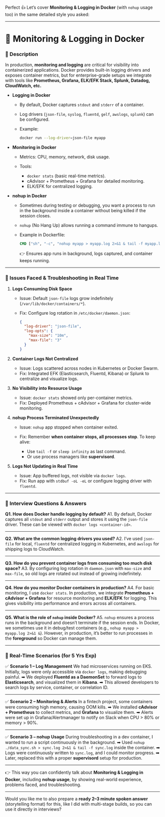 Perfect 👍 Let’s cover **Monitoring & Logging in Docker** (with `nohup` usage too) in the same detailed style you asked:

---

# 📌 Monitoring & Logging in Docker

### 🔹 Description

In production, **monitoring and logging** are critical for visibility into containerized applications. Docker provides built-in logging drivers and exposes container metrics, but for enterprise-grade setups we integrate with tools like **Prometheus, Grafana, ELK/EFK Stack, Splunk, Datadog, CloudWatch, etc.**

* **Logging in Docker**

  * By default, Docker captures `stdout` and `stderr` of a container.
  * Log drivers (`json-file`, `syslog`, `fluentd`, `gelf`, `awslogs`, `splunk`) can be configured.
  * Example:

    ```bash
    docker run --log-driver=json-file myapp
    ```

* **Monitoring in Docker**

  * Metrics: CPU, memory, network, disk usage.
  * Tools:

    * `docker stats` (basic real-time metrics).
    * cAdvisor + Prometheus + Grafana for detailed monitoring.
    * ELK/EFK for centralized logging.

* **nohup in Docker**

  * Sometimes during testing or debugging, you want a process to run in the background inside a container without being killed if the session closes.
  * `nohup` (No Hang Up) allows running a command immune to hangups.
  * Example in Dockerfile:

    ```dockerfile
    CMD ["sh", "-c", "nohup myapp > myapp.log 2>&1 & tail -f myapp.log"]
    ```

    👉 Ensures app runs in background, logs captured, and container keeps running.

---

### 🔹 Issues Faced & Troubleshooting in Real Time

1. **Logs Consuming Disk Space**

   * Issue: Default `json-file` logs grow indefinitely (`/var/lib/docker/containers/*`).
   * Fix: Configure log rotation in `/etc/docker/daemon.json`:

     ```json
     {
       "log-driver": "json-file",
       "log-opts": {
         "max-size": "10m",
         "max-file": "3"
       }
     }
     ```

2. **Container Logs Not Centralized**

   * Issue: Logs scattered across nodes in Kubernetes or Docker Swarm.
   * Fix: Integrated EFK (Elasticsearch, Fluentd, Kibana) or Splunk to centralize and visualize logs.

3. **No Visibility into Resource Usage**

   * Issue: `docker stats` showed only per-container metrics.
   * Fix: Deployed Prometheus + cAdvisor + Grafana for cluster-wide monitoring.

4. **nohup Process Terminated Unexpectedly**

   * Issue: `nohup` app stopped when container exited.
   * Fix: Remember **when container stops, all processes stop**. To keep alive:

     * Use `tail -f` or `sleep infinity` as last command.
     * Or use process managers like **supervisord**.

5. **Logs Not Updating in Real Time**

   * Issue: App buffered logs, not visible via `docker logs`.
   * Fix: Run app with `stdbuf -oL -eL` or configure logging driver with `fluentd`.

---

### 🔹 Interview Questions & Answers

**Q1. How does Docker handle logging by default?**
A1. By default, Docker captures all `stdout` and `stderr` output and stores it using the `json-file` driver. These can be viewed with `docker logs <container-id>`.

---

**Q2. What are the common logging drivers you used?**
A2. I’ve used `json-file` for local, `fluentd` for centralized logging in Kubernetes, and `awslogs` for shipping logs to CloudWatch.

---

**Q3. How do you prevent container logs from consuming too much disk space?**
A3. By configuring log rotation in `daemon.json` with `max-size` and `max-file`, so old logs are rotated out instead of growing indefinitely.

---

**Q4. How do you monitor Docker containers in production?**
A4. For basic monitoring, I use `docker stats`. In production, we integrate **Prometheus + cAdvisor + Grafana** for resource monitoring and **ELK/EFK** for logging. This gives visibility into performance and errors across all containers.

---

**Q5. What is the role of `nohup` inside Docker?**
A5. `nohup` ensures a process runs in the background and doesn’t terminate if the session ends. In Docker, we sometimes use it in debug/test containers (e.g., `nohup myapp > myapp.log 2>&1 &`). However, in production, it’s better to run processes in the **foreground** so Docker can manage them.

---

### 🔹 Real-Time Scenarios (for 5 Yrs Exp)

✅ **Scenario 1 – Log Management**
We had microservices running on EKS. Initially, logs were only accessible via `docker logs`, making debugging painful.
➡ We deployed **Fluentd as a DaemonSet** to forward logs to **Elasticsearch**, and visualized them in **Kibana**.
➡ This allowed developers to search logs by service, container, or correlation ID.

---

✅ **Scenario 2 – Monitoring & Alerts**
In a fintech project, some containers were consuming high memory, causing OOM kills.
➡ We installed **cAdvisor + Prometheus** to collect metrics, and **Grafana** to visualize them.
➡ Alerts were set up in Grafana/Alertmanager to notify on Slack when CPU > 80% or memory > 90%.

---

✅ **Scenario 3 – nohup Usage**
During troubleshooting in a dev container, I wanted to run a script continuously in the background.
➡ Used `nohup ./data_sync.sh > sync.log 2>&1 & tail -f sync.log` inside the container.
➡ Logs were continuously written to `sync.log`, and I could monitor progress.
➡ Later, replaced this with a proper **supervisord** setup for production.

---

👉 This way you can confidently talk about **Monitoring & Logging in Docker**, including **nohup usage**, by showing real-world experience, problems faced, and troubleshooting.

---

Would you like me to also prepare a **ready 2–3 minute spoken answer** (storytelling format) for this, like I did with multi-stage builds, so you can use it directly in interviews?
